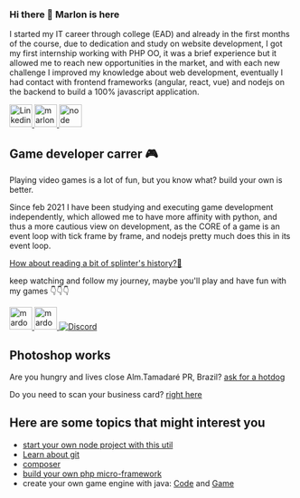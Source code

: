### Hi there 👋 Marlon is here

I started my IT career through college (EAD) and already in the first months of the course, due to dedication and study on website development, I got my first internship working with PHP OO, it was a brief experience but it allowed me to reach new opportunities in the market, and with each new challenge I improved my knowledge about web development, eventually I had contact with frontend frameworks (angular, react, vue) and nodejs on the backend to build a 100% javascript application.
  
<p align="left">
  <a href="https://www.linkedin.com/in/mrcardoso/" target="_blank" title="Linkedin Contact">
    <img src="https://www.vectorlogo.zone/logos/linkedin/linkedin-icon.svg" alt="Linkedin" width="40" />
  </a>
  <a href="https://www.instagram.com/mus2cardoso/" target="_blank" title="Instagram Contact">
    <img src="https://www.vectorlogo.zone/logos/instagram/instagram-icon.svg" alt="marlon" width="40" />
  </a>
  <a href="https://www.npmjs.com/~mrcardoso" target="_blank" title="Node skills">
    <img src="https://www.vectorlogo.zone/logos/npmjs/npmjs-ar21.svg" alt="node" width="40" />
  </a>
</p>

## Game developer carrer 🎮
Playing video games is a lot of fun, but you know what? build your own is better.
  
Since feb 2021 I have been studying and executing game development independently, which allowed me to have more affinity with python, and thus a more cautious view on development, as the CORE of a game is an event loop with tick frame by frame, and nodejs pretty much does this in its event loop.

[How about reading a bit of splinter's history?📜](https://from-first-trip.s3.amazonaws.com/public/mardozux/stories/splinter-soul.pdf)

keep watching and follow my journey, maybe you'll play and have fun with my games 👇👇👇
<p align="left">
  <a href="https://mardozux.itch.io/">
    <img src="https://from-first-trip.s3.amazonaws.com/public/mardozux/logo.png" alt="mardozux" width="40" />
  </a>
  <a href="https://instagram.com/mardozux">
    <img src="https://www.vectorlogo.zone/logos/instagram/instagram-icon.svg" alt="mardozux" width="40" />
  </a>
  <a href="https://discord.gg/f8jvAR7srC" title="Discord Server">
    <img alt="Discord" src="https://img.shields.io/discord/822485993889857579">
  </a>
</p>




## Photoshop works
Are you hungry and lives close Alm.Tamadaré PR, Brazil? [ask for a hotdog](https://from-first-trip.s3.amazonaws.com/public/jhon-jhon-hot-dog/digital-menu.pdf)

Do you need to scan your business card? [right here](https://from-first-trip.s3.amazonaws.com/public/playfast/visit-card.pdf)


## Here are some topics that might interest you 
* [start your own node project with this util](https://github.com/MRCardoso/nodeevel)
* [Learn about git](https://github.com/MRCardoso/git-code)
* [composer](https://github.com/MRCardoso/oficina-composer)
* [build your own php micro-framework](https://github.com/MRCardoso/virtual-notebook)
* create your own game engine with java: [Code](https://bitbucket.org/mrcmasters/hatter-coin) and [Game](https://mardozux.itch.io/hatter-coin-guy)

<!--
**MRCardoso/MRCardoso** is a ✨ _special_ ✨ repository because its `README.md` (this file) appears on your GitHub profile.

Here are some ideas to get you started:

- 🔭 I’m currently working on ...
- 🌱 I’m currently learning ...
- 👯 I’m looking to collaborate on ...
- 🤔 I’m looking for help with ...
- 💬 Ask me about ...
- 📫 How to reach me: ...
- 😄 Pronouns: ...
- ⚡ Fun fact: ...
-->

